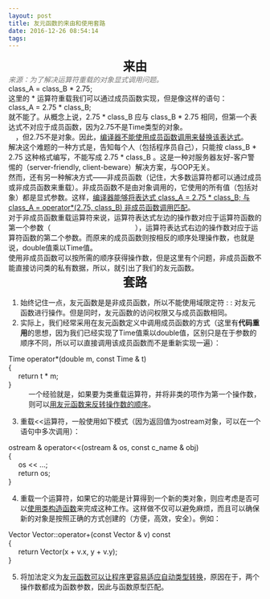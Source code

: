 ```yaml
---
layout: post
title: 友元函数的来由和使用套路
date: 2016-12-26 08:54:14
tags:
---
```



<span></span>
<div style="text-align:center"><span><strong><span style="font-size:24px">来由</span></strong></span></div>
<div><span style="color:#797979"><em>来源：为了解决运算符重载的对象显式调用问题。</em></span></div>
<div style="">
<div>class_A = class_B * 2.75;</div>
</div>
<div>这里的 * 运算符重载我们可以通过成员函数实现，但是像这样的语句：</div>
<div style="">
<div>class_A = 2.75 * class_B;</div>
</div>
<div>就不能了。从概念上说，2.75 * class_B 应与 class_B * 2.75 相同，但第一个表达式不对应于成员函数，因为2.75不是Time类型的对象。<strong><span style="color:#ff00">左侧操作数应是调用对象</span></strong>，但2.75不是对象。因此，<u>编译器不能使用成员函数调用来替换该表达式</u>。</div>
<div>解决这个难题的一种方式是，告知每个人（包括程序员自己），只能按&nbsp;class_B * 2.75 这种&#26684;式编写，不能写成&nbsp;2.75 * class_B 。这是一种对服务器友好-客户警惕的（server-friendly, client-beware）解决方案，与OOP无关。</div>
<div>然而，还有另一种解决方式——非成员函数（记住，大多数运算符都可以通过成员或非成员函数来重载）。非成员函数不是由对象调用的，它使用的所有&#20540;（包括对象）都是显式参数。这样，<u>编译器能够将表达式 class_A = 2.75 * class_B; 与 class_A = operator*(2.75, class_B) 非成员函数调用匹配</u>。</div>
<div>对于非成员函数重载运算符来说，运算符表达式左边的操作数对应于运算符函数的第一个参数（<span style="color:#ff00">这里的函数特征标有顺序！</span>），运算符表达式右边的操作数对应于运算符函数的第二个参数。而原来的成员函数则按相反的顺序处理操作数，也就是说，double&#20540;乘以Time&#20540;。</div>
<div>使用非成员函数可以按所需的顺序获得操作数，但是这里有个问题，非成员函数不能直接访问类的私有数据，所以，就引出了我们的<span style="">友元函数</span>。</div>
<div style="text-align:center"><span style="font-size:24px"><strong>套路</strong></span></div>
<ol>
<li>始终记住一点，<span style="">友元函数是是非成员函数</span>，所以不能使用域限定符 : : 对友元函数进行操作。但是同时，<span style="">友元函数的访问权限又与成员函数相同</span>。</li><li>实际上，我们经常采用在友元函数定义中调用成员函数的方式（这里有<strong>代码重用</strong>的思想，因为我们已经实现了Time&#20540;乘以double&#20540;，区别只是在于参数的顺序不同，所以可以直接调用该成员函数而不是重新实现一遍）：</li></ol>
<div style="">
<div>Time operator*(double m, const Time &amp; t)</div>
<div>{</div>
<div>&nbsp; &nbsp; &nbsp;return t * m;</div>
<div>}</div>
</div>
<div style="margin-left:40px">一个经验就是，如果要为类重载运算符，并将非类的项作为第一个操作数，则可以<u>用友元函数来反转操作数的顺序</u>。</div>
<ol start="3">
<li>重载&lt;&lt;运算符，一般使用如下模式（因为返回&#20540;为ostream对象，可以在一个语句中多次调用）：</li></ol>
<div style="">
<div>ostream &amp; operator&lt;&lt;(ostream &amp; os, const c_name &amp; obj)</div>
<div>{</div>
<div>&nbsp; &nbsp; &nbsp;os &lt;&lt; ...;</div>
<div>&nbsp; &nbsp; &nbsp;return os;</div>
<div>}</div>
</div>
<ol start="4">
<li>重载一个运算符，如果它的功能是计算得到一个新的类对象，则应考虑是否可以<u>使用类构造函数</u>来完成这种工作。这样做不仅可以避免麻烦，而且可以确保新的对象是按照正确的方式创建的（方便，高效，安全）。例如：</li></ol>
<div style="">
<div>Vector Vector::operator&#43;(const Vector &amp; v) const</div>
<div>{</div>
<div>&nbsp; &nbsp; &nbsp;return Vector(x &#43; v.x, y &#43; v.y);</div>
<div>}</div>
</div>
<ol start="5">
<li>将加法定义为<u>友元函数可以让程序更容易适应自动类型转换</u>，原因在于，两个操作数都成为函数参数，因此与函数原型匹配。</li></ol>
